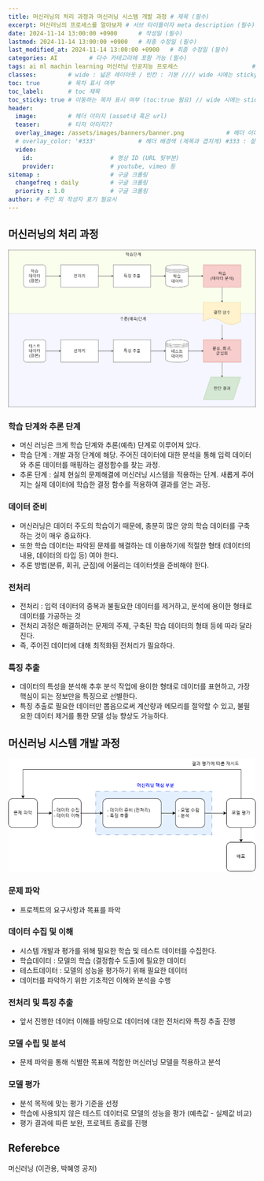 ```yaml
---
title: 머신러닝의 처리 과정과 머신러닝 시스템 개발 과정 # 제목 (필수)
excerpt: 머신러닝의 프로세스를 알아보자 # 서브 타이틀이자 meta description (필수)
date: 2024-11-14 13:00:00 +0900      # 작성일 (필수)
lastmod: 2024-11-14 13:00:00 +0900   # 최종 수정일 (필수)
last_modified_at: 2024-11-14 13:00:00 +0900   # 최종 수정일 (필수)
categories: AI         # 다수 카테고리에 포함 가능 (필수)
tags: ai ml machin learning 머신러닝 인공지능 프로세스                     # 태그 복수개 가능 (필수)
classes:         # wide : 넓은 레이아웃 / 빈칸 : 기본 //// wide 시에는 sticky toc 불가
toc: true        # 목차 표시 여부
toc_label:       # toc 제목
toc_sticky: true # 이동하는 목차 표시 여부 (toc:true 필요) // wide 시에는 sticky toc 불가
header: 
  image:         # 헤더 이미지 (asset내 혹은 url)
  teaser:        # 티저 이미지??
  overlay_image: /assets/images/banners/banner.png            # 헤더 이미지 (제목과 겹치게)
  # overlay_color: '#333'            # 헤더 배경색 (제목과 겹치게) #333 : 짙은 회색 (필수)
  video:
    id:                      # 영상 ID (URL 뒷부분)
    provider:                # youtube, vimeo 등
sitemap :                    # 구글 크롤링
  changefreq : daily         # 구글 크롤링
  priority : 1.0             # 구글 크롤링
author: # 주인 외 작성자 표기 필요시
---
```

<!--postNo: 20241114_001-->  

## 머신러닝의 처리 과정  

![](/assets/images/20241114_001_001.png)  

### 학습 단계와 추론 단계  

- 머신 러닝은 크게 학습 단계와 추론(예측) 단계로 이루어져 있다.  
- 학습 단계 : 개발 과정 단계에 해당. 주어진 데이터에 대한 분석을 통해 입력 데이터와 추론 데이터를 매핑하는 결정함수를 찾는 과정.  
- 추론 단계 : 실제 현실의 문제해결에 머신러닝 시스템을 적용하는 단계. 새롭게 주어지는 실제 데이터에 학습한 결정 함수를 적용하여 결과를 얻는 과정.  

### 데이터 준비  

- 머신러닝은 데이터 주도의 학습이기 때문에, 충분히 많은 양의 학습 데이터를 구축하는 것이 매우 중요하다.  
- 또한 학습 데이터는 파악된 문제를 해결하는 데 이용하기에 적절한 형태 (데이터의 내용, 데이터의 타입 등) 여야 한다.  
- 추론 방법(분류, 회귀, 군집)에 어울리는 데이터셋을 준비해야 한다.  

### 전처리  

- 전처리 : 입력 데이터의 중복과 불필요한 데이터를 제거하고, 분석에 용이한 형태로 데이터를 가공하는 것  
- 전처리 과정은 해결하려는 문제의 주제, 구축된 학습 데이터의 형태 등에 따라 달라진다.  
- 즉, 주어진 데이터에 대해 최적화된 전처리가 필요하다.  

### 특징 추출  

- 데이터의 특성을 분석해 추후 분석 작업에 용이한 형태로 데이터를 표현하고, 가장 핵심이 되는 정보만을 특징으로 선별한다.  
- 특징 추출로 필요한 데이터만 뽑음으로써 계산량과 메모리를 절약할 수 있고, 불필요한 데이터 제거를 통한 모델 성능 향상도 가능하다.  



## 머신러닝 시스템 개발 과정  

![](/assets/images/20241114_001_002.png)  

### 문제 파악  

- 프로젝트의 요구사항과 목표를 파악  

### 데이터 수집 및 이해  

- 시스템 개발과 평가를 위해 필요한 학습 및 테스트 데이터를 수집한다.  
- 학습데이터 : 모델의 학습 (결정함수 도출)에 필요한 데이터  
- 테스트데이터 : 모델의 성능을 평가하기 위해 필요한 데이터  
- 데이터를 파악하기 위한 기초적인 이해와 분석을 수행  

### 전처리 및 특징 추출  

- 앞서 진행한 데이터 이해를 바탕으로 데이터에 대한 전처리와 특징 추출 진행  

### 모델 수립 및 분석  

- 문제 파악을 통해 식별한 목표에 적합한 머신러닝 모델을 적용하고 분석  

### 모델 평가  

- 분석 목적에 맞는 평가 기준을 선정  
- 학습에 사용되지 않은 테스트 데이터로 모델의 성능을 평가 (예측값 - 실제값 비교)  
- 평가 결과에 따른 보완, 프로젝트 종료를 진행  


## Referebce  

머신러닝 (이관용, 박혜영 공저)  
